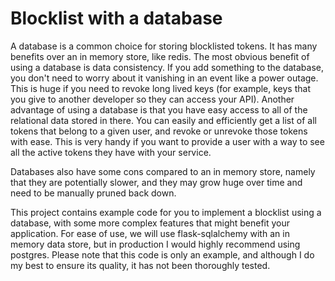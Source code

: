 # Blocklist with a database
A database is a common choice for storing blocklisted tokens. It has many
benefits over an in memory store, like redis. The most obvious benefit of
using a database is data consistency. If you add something to the database,
you don't need to worry about it vanishing in an event like a power outage.
This is huge if you need to revoke long lived keys (for example, keys that
you give to another developer so they can access your API). Another advantage
of using a database is that you have easy access to all of the relational
data stored in there. You can easily and efficiently get a list of all tokens
that belong to a given user, and revoke or unrevoke those tokens with ease.
This is very handy if you want to provide a user with a way to see all the
active tokens they have with your service.

Databases also have some cons compared to an in memory store, namely that
they are potentially slower, and they may grow huge over time and need to be
manually pruned back down.

This project contains example code for you to implement a blocklist
using a database, with some more complex features that might benefit your
application. For ease of use, we will use flask-sqlalchemy with an in
memory data store, but in production I would highly recommend using postgres.
Please note that this code is only an example, and although I do my best to
ensure its quality, it has not been thoroughly tested.
